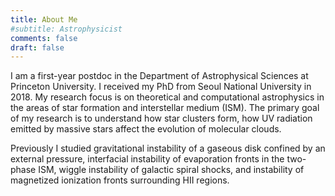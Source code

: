```yaml
---
title: About Me
#subtitle: Astrophysicist
comments: false
draft: false
---
```


I am a first-year postdoc in the Department of Astrophysical Sciences at
Princeton University. I received my PhD from Seoul National University in 2018.
My research focus is on theoretical and computational astrophysics in the areas
of star formation and interstellar medium (ISM). The primary goal of my research
is to understand how star clusters form, how UV radiation emitted by massive
stars affect the evolution of molecular clouds.

Previously I studied gravitational instability of a gaseous disk confined by an
external pressure, interfacial instability of evaporation fronts in the
two-phase ISM, wiggle instability of galactic spiral shocks, and instability of
magnetized ionization fronts surrounding HII regions.
